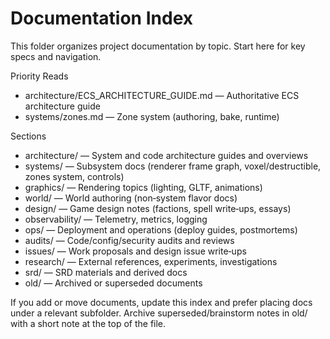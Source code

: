 # Documentation Index

This folder organizes project documentation by topic. Start here for key specs and navigation.

Priority Reads
- architecture/ECS_ARCHITECTURE_GUIDE.md — Authoritative ECS architecture guide
- systems/zones.md — Zone system (authoring, bake, runtime)

Sections
- architecture/ — System and code architecture guides and overviews
- systems/ — Subsystem docs (renderer frame graph, voxel/destructible, zones system, controls)
- graphics/ — Rendering topics (lighting, GLTF, animations)
- world/ — World authoring (non‑system flavor docs)
- design/ — Game design notes (factions, spell write‑ups, essays)
- observability/ — Telemetry, metrics, logging
- ops/ — Deployment and operations (deploy guides, postmortems)
- audits/ — Code/config/security audits and reviews
- issues/ — Work proposals and design issue write‑ups
- research/ — External references, experiments, investigations
- srd/ — SRD materials and derived docs
- old/ — Archived or superseded documents

If you add or move documents, update this index and prefer placing docs under a relevant subfolder. Archive superseded/brainstorm notes in old/ with a short note at the top of the file.
